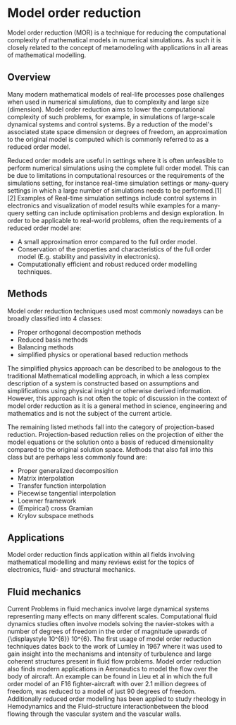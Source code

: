 Model order reduction
=====================
Model order reduction (MOR) is a technique for reducing the computational complexity of mathematical models in numerical simulations. As such it is closely related to the concept of metamodeling with applications in all areas of mathematical modelling.

## Overview
Many modern mathematical models of real-life processes pose challenges when used in numerical simulations, due to complexity and large size (dimension). Model order reduction aims to lower the computational complexity of such problems, for example, in simulations of large-scale dynamical systems and control systems. By a reduction of the model's associated state space dimension or degrees of freedom, an approximation to the original model is computed which is commonly referred to as a reduced order model.

Reduced order models are useful in settings where it is often unfeasible to perform numerical simulations using the complete full order model. This can be due to limitations in computational resources or the requirements of the simulations setting, for instance real-time simulation settings or many-query settings in which a large number of simulations needs to be performed.[1][2] Examples of Real-time simulation settings include control systems in electronics and visualization of model results while examples for a many-query setting can include optimisation problems and design exploration. In order to be applicable to real-world problems, often the requirements of a reduced order model are:
* A small approximation error compared to the full order model.
* Conservation of the properties and characteristics of the full order model (E.g. stability and passivity in electronics).
* Computationally efficient and robust reduced order modelling techniques.

## Methods
Model order reduction techniques used most commonly nowadays can be broadly classified into 4 classes: 
* Proper orthogonal decompostion methods
* Reduced basis methods
* Balancing methods
* simplified physics or operational based reduction methods

The simplified physics approach can be described to be analogous to the traditional Mathematical modelling approach, in which a less complex description of a system is constructed based on assumptions and simplifications using physical insight or otherwise derived information. However, this approach is not often the topic of discussion in the context of model order reduction as it is a general method in science, engineering and mathematics and is not the subject of the current article.

The remaining listed methods fall into the category of projection-based reduction. Projection-based reduction relies on the projection of either the model equations or the solution onto a basis of reduced dimensionality compared to the original solution space. Methods that also fall into this class but are perhaps less commonly found are:
* Proper generalized decomposition
* Matrix interpolation
* Transfer function interpolation
* Piecewise tangential interpolation
* Loewner framework
* (Empirical) cross Gramian
* Krylov subspace methods

## Applications
Model order reduction finds application within all fields involving mathematical modelling and many reviews exist for the topics of electronics, fluid- and structural mechanics.

## Fluid mechanics
Current Problems in fluid mechanics involve large dynamical systems representing many effects on many different scales. Computational fluid dynamics studies often involve models solving the navier-stokes with a number of degrees of freedom in the order of magnitude upwards of {\displaystyle 10^{6}} 10^{6}. The first usage of model order reduction techniques dates back to the work of Lumley in 1967 where it was used to gain insight into the mechanisms and intensity of turbulence and large coherent structures present in fluid flow problems. Model order reduction also finds modern applications in Aeronautics to model the flow over the body of aircraft. An example can be found in Lieu et al in which the full order model of an F16 fighter-aircraft with over 2.1 million degrees of freedom, was reduced to a model of just 90 degrees of freedom. Additionally reduced order modelling has been applied to study rheology in Hemodynamics and the Fluid–structure interactionbetween the blood flowing through the vascular system and the vascular walls.